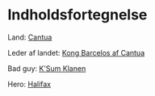 # Indholdsfortegnelse

Land: [Cantua](Prep/Cantua.md)

Leder af landet: [Kong Barcelos af Cantua](https://github.com/MatiasTvorup/LokesNextBigCampaign/blob/main/The_Big_Campaign_TM/Prep/Kong%20Barcelos%20af%20Cantua.md)

Bad guy: [K'Sum Klanen](Prep/K'Sum-klanen.md)

Hero: [Halifax](Prep/Halifax.md)
